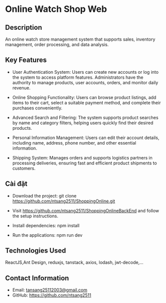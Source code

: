 # Online Watch Shop Web

## Description
An online watch store management system that supports sales, inventory management, order processing, and data analysis.

## Key Features
- User Authentication System: Users can create new accounts or log into the system to access platform features. Administrators have the authority to manage products, user accounts, orders, and monitor daily revenue.

- Online Shopping Functionality: Users can browse product listings, add items to their cart, select a suitable payment method, and complete their purchases conveniently.

- Advanced Search and Filtering: The system supports product searches by name and category filters, helping users quickly find their desired products.

- Personal Information Management: Users can edit their account details, including name, address, phone number, and other essential information.

- Shipping System: Manages orders and supports logistics partners in processing deliveries, ensuring fast and efficient product shipments to customers.


## Cài đặt
- Download the project:
git clone https://github.com/ntsang2511/ShoppingOnline.git

- Visit https://github.com/ntsang2511/ShoppingOnlineBackEnd and follow the setup instructions.

- Install dependencies:
npm install

- Run the applications:
npm run dev

## Technologies Used
ReactJS,Ant Design, reduxjs, tanstack, axios, lodash, jwt-decode,...

## Contact Information
- Email: tansang25112003@gmail.com
- GitHub: https://github.com/ntsang2511
